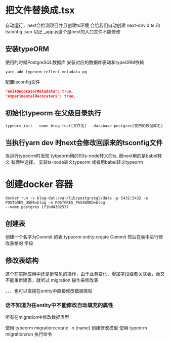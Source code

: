 # 把文件替换成.tsx
自动运行，next会检测项目并且创建ts环境 会给我们自动创建 next-dnv.d.ts 和tsconfig.json 
切记 _app.js这个是next的入口文件不能修改

## 安装typeORM 
使用的时候PostgreSQL数据库 安装对应的数据库驱动和typeORM依赖
~~~shell
yarn add typeorm reflect-metadata pg
~~~

配置tsconfig文件 
```json
"emitDecoratorMetadata": true,
"experimentalDecorators": true,
```

## 初始化typeorm 在父级目录执行
~~~
typeorm init --name blog-test[文件名] --database postgres[使用的数据库名]
~~~

## 当执行yarn dev 时next会修改回原来的tsconfig文件

当运行typeorm时发现 tytpeorm用的时ts-node转义的ts, 而next用的是babel转义
有两种选择， 安装ts-node转义typeorm 或者用babel转义typeorm


# 创建docker 容器
~~~shell
docker run -v blog-dat:/var/lib/postgresql/data -p 5432:5432 -e POSTGRES_USER=blog -e POSTGRES_PASSWORD=blog 
--name postgres 1f1bd4302537
~~~

## 创建表
创建一个名字为Commit 的表
typeorm entity:create Commit
然后在表中进行修改表格的 字段

## 修改表结构
这个在实际应用中还是挺常见的操作，由于业务变化，增加字段或者关联表，而又不能重新建表，就听过 migration 操作来修改表

、、、也可以直接在entity中直接修改数据类型


### 话不知道为在entity中不能修改自动填充的属性
所有在migration中修改数据类型

使用 typeorm migration:create -n [name] 创建修改模型
使用 typeorm migration:run 执行命令
